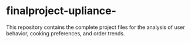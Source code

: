# finalproject-upliance-
This repository contains the complete project files for the analysis of user behavior, cooking preferences, and order trends.
